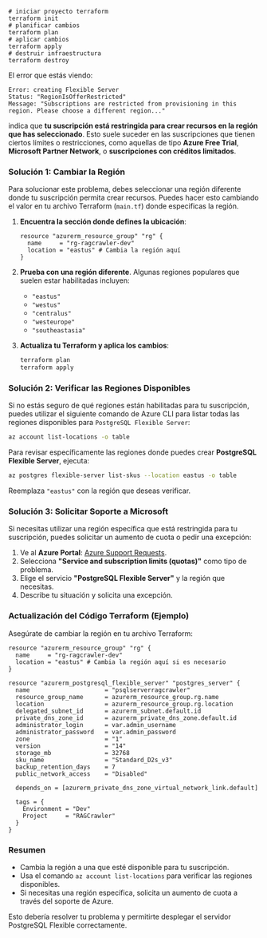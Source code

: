 


``` shell
# iniciar proyecto terraform 
terraform init 
# planificar cambios 
terraform plan 
# aplicar cambios 
terraform apply 
# destruir infraestructura 
terraform destroy 
```



El error que estás viendo:

```
Error: creating Flexible Server
Status: "RegionIsOfferRestricted"
Message: "Subscriptions are restricted from provisioning in this region. Please choose a different region..."
```

indica que **tu suscripción está restringida para crear recursos en la región que has seleccionado**. Esto suele suceder en las suscripciones que tienen ciertos límites o restricciones, como aquellas de tipo **Azure Free Trial**, **Microsoft Partner Network**, o **suscripciones con créditos limitados**.

### Solución 1: Cambiar la Región

Para solucionar este problema, debes seleccionar una región diferente donde tu suscripción permita crear recursos. Puedes hacer esto cambiando el valor en tu archivo Terraform (`main.tf`) donde especificas la región.

1. **Encuentra la sección donde defines la ubicación**:
    ```hcl
    resource "azurerm_resource_group" "rg" {
      name     = "rg-ragcrawler-dev"
      location = "eastus" # Cambia la región aquí
    }
    ```

2. **Prueba con una región diferente**. Algunas regiones populares que suelen estar habilitadas incluyen:

    - `"eastus"`
    - `"westus"`
    - `"centralus"`
    - `"westeurope"`
    - `"southeastasia"`

3. **Actualiza tu Terraform y aplica los cambios**:
    ```bash
    terraform plan
    terraform apply
    ```

### Solución 2: Verificar las Regiones Disponibles

Si no estás seguro de qué regiones están habilitadas para tu suscripción, puedes utilizar el siguiente comando de Azure CLI para listar todas las regiones disponibles para `PostgreSQL Flexible Server`:

```bash
az account list-locations -o table
```

Para revisar específicamente las regiones donde puedes crear **PostgreSQL Flexible Server**, ejecuta:

```bash
az postgres flexible-server list-skus --location eastus -o table
```

Reemplaza `"eastus"` con la región que deseas verificar.

### Solución 3: Solicitar Soporte a Microsoft

Si necesitas utilizar una región específica que está restringida para tu suscripción, puedes solicitar un aumento de cuota o pedir una excepción:

1. Ve al **Azure Portal**: [Azure Support Requests](https://portal.azure.com/#blade/Microsoft_Azure_Support/HelpAndSupportBlade/newsupportrequest).
2. Selecciona **"Service and subscription limits (quotas)"** como tipo de problema.
3. Elige el servicio **"PostgreSQL Flexible Server"** y la región que necesitas.
4. Describe tu situación y solicita una excepción.

### Actualización del Código Terraform (Ejemplo)

Asegúrate de cambiar la región en tu archivo Terraform:

```hcl
resource "azurerm_resource_group" "rg" {
  name     = "rg-ragcrawler-dev"
  location = "eastus" # Cambia la región aquí si es necesario
}

resource "azurerm_postgresql_flexible_server" "postgres_server" {
  name                     = "psqlserverragcrawler"
  resource_group_name      = azurerm_resource_group.rg.name
  location                 = azurerm_resource_group.rg.location
  delegated_subnet_id      = azurerm_subnet.default.id
  private_dns_zone_id      = azurerm_private_dns_zone.default.id
  administrator_login      = var.admin_username
  administrator_password   = var.admin_password
  zone                     = "1"
  version                  = "14"
  storage_mb               = 32768
  sku_name                 = "Standard_D2s_v3"
  backup_retention_days    = 7
  public_network_access    = "Disabled"

  depends_on = [azurerm_private_dns_zone_virtual_network_link.default]

  tags = {
    Environment = "Dev"
    Project     = "RAGCrawler"
  }
}
```

### Resumen

- Cambia la región a una que esté disponible para tu suscripción.
- Usa el comando `az account list-locations` para verificar las regiones disponibles.
- Si necesitas una región específica, solicita un aumento de cuota a través del soporte de Azure.

Esto debería resolver tu problema y permitirte desplegar el servidor PostgreSQL Flexible correctamente.